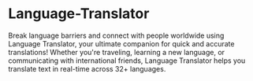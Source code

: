 # Language-Translator
Break language barriers and connect with people worldwide using Language Translator, your ultimate companion for quick and accurate translations! Whether you're traveling, learning a new language, or communicating with international friends, Language Translator helps you translate text in real-time across 32+ languages.
